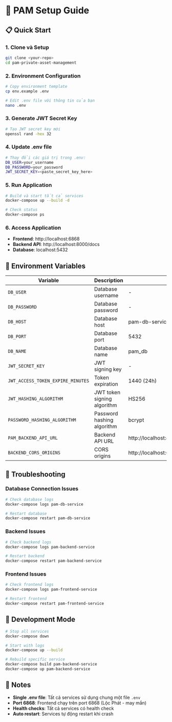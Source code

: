 # 🚀 PAM Setup Guide

## 📋 Quick Start

### 1. **Clone và Setup**
```bash
git clone <your-repo>
cd pam-private-asset-management
```

### 2. **Environment Configuration**
```bash
# Copy environment template
cp env.example .env

# Edit .env file với thông tin của bạn
nano .env
```

### 3. **Generate JWT Secret Key**
```bash
# Tạo JWT secret key mới
openssl rand -hex 32
```

### 4. **Update .env file**
```bash
# Thay đổi các giá trị trong .env:
DB_USER=your_username
DB_PASSWORD=your_password
JWT_SECRET_KEY=<paste_secret_key_here>
```

### 5. **Run Application**
```bash
# Build và start tất cả services
docker-compose up --build -d

# Check status
docker-compose ps
```

### 6. **Access Application**
- **Frontend**: http://localhost:6868
- **Backend API**: http://localhost:8000/docs
- **Database**: localhost:5432

## 🔧 Environment Variables

| Variable | Description | Default |
|----------|-------------|---------|
| `DB_USER` | Database username | - |
| `DB_PASSWORD` | Database password | - |
| `DB_HOST` | Database host | pam-db-service |
| `DB_PORT` | Database port | 5432 |
| `DB_NAME` | Database name | pam_db |
| `JWT_SECRET_KEY` | JWT signing key | - |
| `JWT_ACCESS_TOKEN_EXPIRE_MINUTES` | Token expiration | 1440 (24h) |
| `JWT_HASHING_ALGORITHM` | JWT token signing algorithm | HS256 |
| `PASSWORD_HASHING_ALGORITHM` | Password hashing algorithm | bcrypt |
| `PAM_BACKEND_API_URL` | Backend API URL | http://localhost:8000 |
| `BACKEND_CORS_ORIGINS` | CORS origins | http://localhost:6868,http://localhost:8501 |

## 🐛 Troubleshooting

### Database Connection Issues
```bash
# Check database logs
docker-compose logs pam-db-service

# Restart database
docker-compose restart pam-db-service
```

### Backend Issues
```bash
# Check backend logs
docker-compose logs pam-backend-service

# Restart backend
docker-compose restart pam-backend-service
```

### Frontend Issues
```bash
# Check frontend logs
docker-compose logs pam-frontend-service

# Restart frontend
docker-compose restart pam-frontend-service
```

## 🔄 Development Mode

```bash
# Stop all services
docker-compose down

# Start with logs
docker-compose up --build

# Rebuild specific service
docker-compose build pam-backend-service
docker-compose up pam-backend-service
```

## 📝 Notes

- **Single .env file**: Tất cả services sử dụng chung một file `.env`
- **Port 6868**: Frontend chạy trên port 6868 (Lộc Phát - may mắn)
- **Health checks**: Tất cả services có health check
- **Auto restart**: Services tự động restart khi crash
